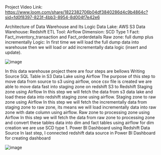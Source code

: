 
Project Video Link:
https://www.loom.com/share/1822382706b04df3840286d4c9b4864c?sid=fd0f8397-823f-4bb3-8954-8d004f7e42e6

Architecture of Data Warehouse and Its Logic
Data Lake: AWS S3
Data Warehouse: Redshift 
ETL Tool: Airflow 
Dimension: SCD Type 1
Fact: Fact_inventory_transaction and Fact_orderdetails
Raw zone: full dump plus incrementally 
Logic: In first time we will load the full dump data into warehouse then we will 
load or add incrementally data logic (insert and update).

![image](https://github.com/Hamza-Jamil121/Data-Warehouse-Project/assets/70171169/e9a33d6c-ebf6-4aef-bfca-01d02a924bc6)


In this data warehouse project there are four steps are bellows
Writing Source SQL Table in S3 Data Lake using Airflow
The purpose of this step to move data from source to s3 using airflow, once csv file is created we 
are able to move data fast into staging zone on redshift
S3 to Redshift Staging zone using Airflow
In this step we will fetch the data from s3 data lake and load these data into redshift staging zone 
using airflow.
Staging zone to raw zone using Airflow
In this step we will fetch the incrementally data from staging zone to raw zone, its means we will 
load incrementally data into raw zone with date column using airflow.
Raw zone to processing zone using Airflow
In this step we will fetch the data from raw zone to processing zone and convert these tables 
data into dim and fact tables using airflow for dim creation we are use SCD type 1.
Power BI Dashboard using Redshift Data Source
In last step, I connected redshift data source in Power BI Dashboard for creating dashboard

![image](https://github.com/Hamza-Jamil121/Data-Warehouse-Project/assets/70171169/dffa0e3c-5b96-49fd-85fa-630e09983f57)

